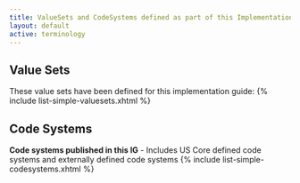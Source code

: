```yaml
---
title: ValueSets and CodeSystems defined as part of this Implementation Guide
layout: default
active: terminology
---
```

## Value Sets

These value sets have been defined for this implementation guide:
{% include list-simple-valuesets.xhtml %}

## Code Systems

**Code systems published in this IG** - Includes US Core defined code systems and externally defined code systems
{% include list-simple-codesystems.xhtml %}
